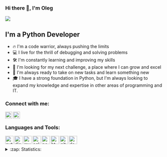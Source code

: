 ### Hi there 👋, I'm Oleg

![](https://komarev.com/ghpvc/?username=Rocky-04)

## I'm a Python Developer

- 🔥 I'm a code warrior, always pushing the limits
- 💻 I live for the thrill of debugging and solving problems
- 🛠️ I'm constantly learning and improving my skills
- 💼 I'm looking for my next challenge, a place where I can grow and excel
- 💪 I'm always ready to take on new tasks and learn something new
- 🎓 I have a strong foundation in Python, but I'm always looking to expand my knowledge and expertise in other areas of programming and IT.

### Connect with me:

[<img align="left" alt="Rocky-04 | LinkedIn" width="22px" src="https://cdn.jsdelivr.net/npm/simple-icons@v3/icons/linkedin.svg" />][linkedin]
[<img align="left" alt="Rocky-04 | telegram" width="22px" src="https://cdn.jsdelivr.net/npm/simple-icons@v3/icons/telegram.svg" />][telegram]

<br />

### Languages and Tools:
<img align="left" alt="python" width="26px" src="https://cdn.jsdelivr.net/npm/simple-icons@v3/icons/python.svg" />
<img align="left" alt="django" width="26px" src="https://cdn.jsdelivr.net/npm/simple-icons@v3/icons/django.svg" />
<img align="left" alt="mysql" width="26px" src="https://cdn.jsdelivr.net/npm/simple-icons@v3/icons/mysql.svg" />
<img align="left" alt="sqlite" width="26px" src="https://cdn.jsdelivr.net/npm/simple-icons@v3/icons/sqlite.svg" />
<img align="left" alt="pandas" width="26px" src="https://cdn.jsdelivr.net/npm/simple-icons@v3/icons/pandas.svg" />
<img align="left" alt="html5" width="26px" src="https://cdn.jsdelivr.net/npm/simple-icons@v3/icons/html5.svg" />
<img align="left" alt="git" width="26px" src="https://cdn.jsdelivr.net/npm/simple-icons@v3/icons/git.svg" />
<img align="left" alt="docker" width="26px" src="https://cdn.jsdelivr.net/npm/simple-icons@v3/icons/docker.svg" />

<br />
<br />


<details>
  <summary>:zap: Statistics:</summary>
    <br />
    <img align="left" alt="codeSTACKr's GitHub Stats" src="https://github-readme-stats.vercel.app/api?username=Rocky-04&show_icons=true" />
</details>

[linkedin]: https://www.linkedin.com/in/oleg-tsynkovskiy/
[telegram]: https://t.me/Rocky_0013

